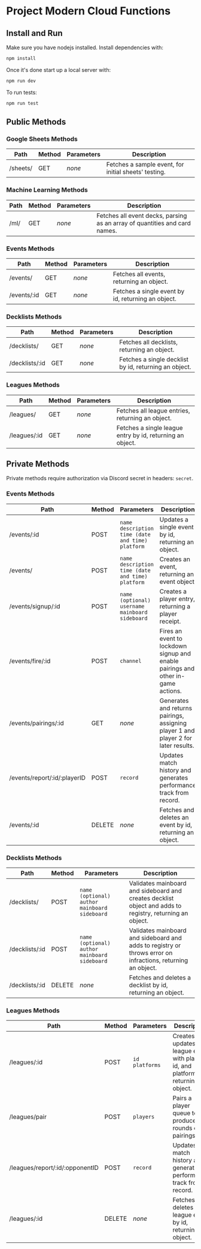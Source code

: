 # Project Modern Cloud Functions

## Install and Run

Make sure you have nodejs installed. Install dependencies with:

```bash
npm install
```

Once it's done start up a local server with:

```bash
npm run dev
```

To run tests:

```bash
npm run test
```

## Public Methods

### Google Sheets Methods
Path | Method | Parameters | Description
--- | --- | --- | ---
   /sheets/ | GET | *none* | Fetches a sample event, for initial sheets' testing.

### Machine Learning Methods
Path | Method | Parameters | Description
--- | --- | --- | ---
   /ml/ | GET | *none* | Fetches all event decks, parsing as an array of quantities and card names.

### Events Methods

Path | Method | Parameters | Description
--- | --- | --- | ---
   /events/ | GET | *none* | Fetches all events, returning an object.
   /events/:id | GET | *none* | Fetches a single event by id, returning an object.

### Decklists Methods

Path | Method | Parameters | Description
--- | --- | --- | ---
   /decklists/ | GET | *none* | Fetches all decklists, returning an object.
   /decklists/:id | GET | *none* | Fetches a single decklist by id, returning an object.

### Leagues Methods

Path | Method | Parameters | Description
--- | --- | --- | ---
   /leagues/ | GET | *none* | Fetches all league entries, returning an object.
   /leagues/:id | GET | *none* | Fetches a single league entry by id, returning an object.

## Private Methods

Private methods require authorization via Discord secret in headers: `secret`.

### Events Methods

Path | Method | Parameters | Description
--- | --- | --- | ---
   /events/:id | POST | `name` `description` `time (date and time)` `platform` | Updates a single event by id, returning an object.
   /events/ | POST | `name` `description` `time (date and time)` `platform` | Creates an event, returning an event object.
   /events/signup/:id | POST | `name (optional)` `username` `mainboard` `sideboard` | Creates a player entry, returning a player receipt.
   /events/fire/:id | POST | `channel` | Fires an event to lockdown signup and enable pairings and other in-game actions.
   /events/pairings/:id | GET | *none* | Generates and returns pairings, assigning player 1 and player 2 for later results.
   /events/report/:id/:playerID | POST | `record` | Updates match history and generates performance track from record.
   /events/:id | DELETE | *none* | Fetches and deletes an event by id, returning an object.

### Decklists Methods

Path | Method | Parameters | Description
--- | --- | --- | ---
   /decklists/ | POST | `name (optional)` `author` `mainboard` `sideboard` | Validates mainboard and sideboard and creates decklist object and adds to registry, returning an object.
   /decklists/:id | POST | `name (optional)` `author` `mainboard` `sideboard` | Validates mainboard and sideboard and adds to registry or throws error on infractions, returning an object.
   /decklists/:id | DELETE | *none* | Fetches and deletes a decklist by id, returning an object.

### Leagues Methods

Path | Method | Parameters | Description
--- | --- | --- | ---
   /leagues/:id | POST | `id` `platforms` | Creates or updates a league entry with player id, and platforms, returning an object.
   /leagues/pair | POST | `players` | Pairs a player queue to produce 5 rounds of pairings.
   /leagues/report/:id/:opponentID | POST | `record` | Updates match history and generates performance track from record.
   /leagues/:id | DELETE | *none* | Fetches and deletes a league entry by id, returning an object.
